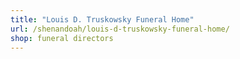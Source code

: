 ```yaml
---
title: "Louis D. Truskowsky Funeral Home"
url: /shenandoah/louis-d-truskowsky-funeral-home/
shop: funeral directors
---
```

